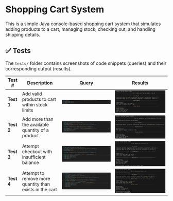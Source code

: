 #  Shopping Cart System

This is a simple Java console-based shopping cart system that simulates adding products to a cart, managing stock, checking out, and handling shipping details.

## ✅ Tests

The `tests/` folder contains screenshots of code snippets (queries) and their corresponding output (results).

| Test # | Description | Query | Results |
|--------|-------------|--------|---------|
| **Test 1** | Add valid products to cart within stock limits | ![Test 1 Query](Tests/test1_query.png) | ![Test 1 Results](Tests/test1_results.png) |
| **Test 2** | Add more than the available quantity of a product | ![Test 2 Query](Tests/test2_query.png) | ![Test 2 Results](Tests/test2_results.png) |
| **Test 3** | Attempt checkout with insufficient balance | ![Test 3 Query](Tests/test3_query.png) | ![Test 3 Results](Tests/test3_results.png) |
| **Test 4** | Attempt to remove more quantity than exists in the cart | ![Test 4 Query](Tests/test4_query.png) | ![Test 4 Results](Tests/test4_results.png) |
